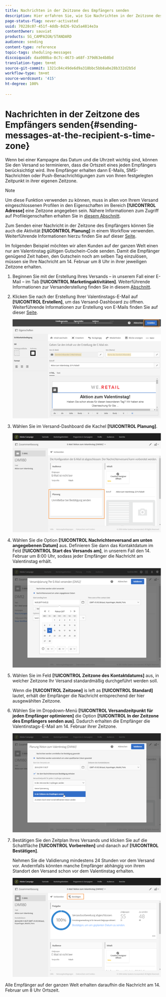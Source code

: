 ```yaml
---
title: Nachrichten in der Zeitzone des Empfängers senden
description: Hier erfahren Sie, wie Sie Nachrichten in der Zeitzone des Empfängers senden.
page-status-flag: never-activated
uuid: 70228c07-451f-4ddb-8d26-92a5a4814e3a
contentOwner: sauviat
products: SG_CAMPAIGN/STANDARD
audience: sending
content-type: reference
topic-tags: sheduling-messages
discoiquuid: daa980ba-8c7c-4673-a68f-379d63e4b8bd
translation-type: tm+mt
source-git-commit: 1321c84c49de6d9a318bbc5bb8a0e28b332d2b5d
workflow-type: tm+mt
source-wordcount: '415'
ht-degree: 100%

---
```



# Nachrichten in der Zeitzone des Empfängers senden{#sending-messages-at-the-recipient-s-time-zone}

Wenn bei einer Kampagne das Datum und die Uhrzeit wichtig sind, können Sie den Versand so terminieren, dass die Ortszeit eines jeden Empfängers berücksichtigt wird. Ihre Empfänger erhalten dann E-Mails, SMS-Nachrichten oder Push-Benachrichtigungen zum von Ihnen festgelegten Zeitpunkt in ihrer eigenen Zeitzone.

>[!NOTE]
>
>Um diese Funktion verwenden zu können, muss in allen von Ihrem Versand eingeschlossenen Profilen in den Eigenschaften im Bereich **[!UICONTROL Adresse]** eine Zeitzone angegeben sein. Nähere Informationen zum Zugriff auf Profileigenschaften erhalten Sie in [diesem Abschnitt](../../audiences/using/editing-profiles.md).

Zum Senden einer Nachricht in der Zeitzone des Empfängers können Sie auch die Aktivität **[!UICONTROL Planung]** in einem Workflow verwenden. Weiterführende Informationen hierzu finden Sie auf dieser [Seite](../../automating/using/scheduler.md).

Im folgenden Beispiel möchten wir allen Kunden auf der ganzen Welt einen nur am Valentinstag gültigen Gutschein-Code senden. Damit die Empfänger genügend Zeit haben, den Gutschein noch am selben Tag einzulösen, müssen sie Ihre Nachricht am 14. Februar um 8 Uhr in ihrer jeweiligen Zeitzone erhalten.

1. Beginnen Sie mit der Erstellung Ihres Versands – in unserem Fall einer E-Mail – im Tab **[!UICONTROL Marketingaktivitäten]**. Weiterführende Informationen zur Versanderstellung finden Sie in diesem [Abschnitt](../../channels/using/creating-an-email.md).
1. Klicken Sie nach der Erstellung Ihrer Valentinstags-E-Mail auf **[!UICONTROL Erstellen]**, um das Versand-Dashboard zu öffnen. Weiterführende Informationen zur Erstellung von E-Mails finden Sie auf dieser [Seite](../../designing/using/personalization.md#example-email-personalization).

   ![](assets/send-time_opt_valentine_1.png)

1. Wählen Sie im Versand-Dashboard die Kachel **[!UICONTROL Planung]**.

   ![](assets/send-time_opt_valentine_2.png)

1. Wählen Sie die Option **[!UICONTROL Nachrichtenversand am unten angegebenen Datum]** aus. Definieren Sie dann das Kontaktdatum im Feld **[!UICONTROL Start des Versands am]**, in unserem Fall den 14. Februar um 8:00 Uhr, sodass jeder Empfänger die Nachricht am Valentinstag erhält.

   ![](assets/send-time_opt_valentine.png)

1. Wählen Sie im Feld **[!UICONTROL Zeitzone des Kontaktdatums]** aus, in welcher Zeitzone Ihr Versand standardmäßig durchgeführt werden soll.

   Wenn die **[!UICONTROL Zeitzone]** is left as **[!UICONTROL Standard]** lautet, erhält der Empfänger die Nachricht entsprechend der hier ausgewählten Zeitzone.

1. Wählen Sie im Dropdown-Menü **[!UICONTROL Versandzeitpunkt für jeden Empfänger optimieren]** die Option **[!UICONTROL In der Zeitzone des Empfängers senden aus]**. Dadurch erhalten die Empfänger die Valentinstags-E-Mail am 14. Februar ihrer Zeitzone.

   ![](assets/send-time_opt_valentine_3.png)

1. Bestätigen Sie den Zeitplan Ihres Versands und klicken Sie auf die Schaltfläche **[!UICONTROL Vorbereiten]** und danach auf **[!UICONTROL Bestätigen]**.

   Nehmen Sie die Validierung mindestens 24 Stunden vor dem Versand vor. Andernfalls könnten manche Empfänger abhängig von ihrem Standort den Versand schon vor dem Valentinstag erhalten.

   ![](assets/send-time_opt_valentine_4.png)

Alle Empfänger auf der ganzen Welt erhalten daraufhin die Nachricht am 14. Februar um 8 Uhr Ortszeit.
